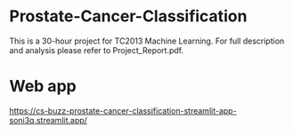 # Prostate-Cancer-Classification

This is a 30-hour project for TC2013 Machine Learning. For full description and analysis please refer to Project_Report.pdf.

# Web app
https://cs-buzz-prostate-cancer-classification-streamlit-app-soni3q.streamlit.app/
